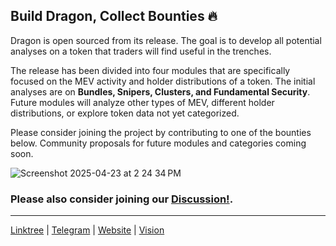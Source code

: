 ## Build Dragon, Collect Bounties 🔥

Dragon is open sourced from its release. The goal is to develop all potential analyses on a token that traders will find useful in the trenches.   

The release has been divided into four modules that are specifically focused on the MEV activity and holder distributions of a token. The initial analyses are on **Bundles, Snipers, Clusters, and Fundamental Security**. Future modules will analyze other types of MEV, different holder distributions, or explore token data not yet categorized.

Please consider joining the project by contributing to one of the bounties below. Community proposals for future modules and categories coming soon.

![Screenshot 2025-04-23 at 2 24 34 PM](https://github.com/user-attachments/assets/964752fe-c22d-4d18-aa41-b837014b3314)


### Please also consider joining our [Discussion!](https://github.com/orgs/alpha-dragon-org/discussions).

---

[Linktree](https://linktr.ee/alphadragon) |
[Telegram](https://t.me/+OU0SLVfcpEZhZWQx) | 
[Website](https://alpha-dragon.ai/index.html) | 
[Vision](https://dragon-12.gitbook.io/alpha-dragon)
